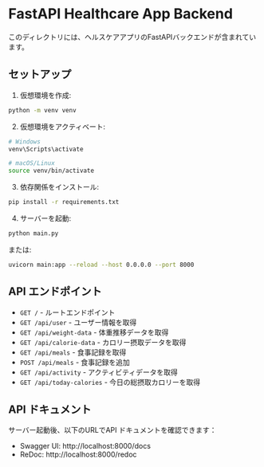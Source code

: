 # FastAPI Healthcare App Backend

このディレクトリには、ヘルスケアアプリのFastAPIバックエンドが含まれています。

## セットアップ

1. 仮想環境を作成:
```bash
python -m venv venv
```

2. 仮想環境をアクティベート:
```bash
# Windows
venv\Scripts\activate

# macOS/Linux
source venv/bin/activate
```

3. 依存関係をインストール:
```bash
pip install -r requirements.txt
```

4. サーバーを起動:
```bash
python main.py
```

または:
```bash
uvicorn main:app --reload --host 0.0.0.0 --port 8000
```

## API エンドポイント

- `GET /` - ルートエンドポイント
- `GET /api/user` - ユーザー情報を取得
- `GET /api/weight-data` - 体重推移データを取得
- `GET /api/calorie-data` - カロリー摂取データを取得
- `GET /api/meals` - 食事記録を取得
- `POST /api/meals` - 食事記録を追加
- `GET /api/activity` - アクティビティデータを取得
- `GET /api/today-calories` - 今日の総摂取カロリーを取得

## API ドキュメント

サーバー起動後、以下のURLでAPI ドキュメントを確認できます：
- Swagger UI: http://localhost:8000/docs
- ReDoc: http://localhost:8000/redoc
